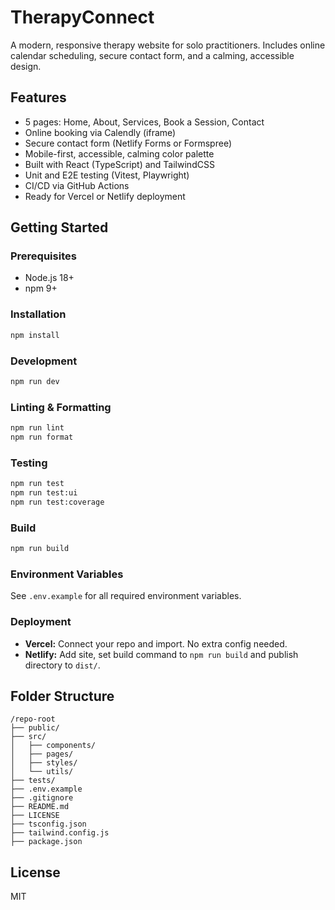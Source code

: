 # TherapyConnect

A modern, responsive therapy website for solo practitioners. Includes online calendar scheduling, secure contact form, and a calming, accessible design.

## Features

- 5 pages: Home, About, Services, Book a Session, Contact
- Online booking via Calendly (iframe)
- Secure contact form (Netlify Forms or Formspree)
- Mobile-first, accessible, calming color palette
- Built with React (TypeScript) and TailwindCSS
- Unit and E2E testing (Vitest, Playwright)
- CI/CD via GitHub Actions
- Ready for Vercel or Netlify deployment

## Getting Started

### Prerequisites

- Node.js 18+
- npm 9+

### Installation

```bash
npm install
```

### Development

```bash
npm run dev
```

### Linting & Formatting

```bash
npm run lint
npm run format
```

### Testing

```bash
npm run test
npm run test:ui
npm run test:coverage
```

### Build

```bash
npm run build
```

### Environment Variables

See `.env.example` for all required environment variables.

### Deployment

- **Vercel:** Connect your repo and import. No extra config needed.
- **Netlify:** Add site, set build command to `npm run build` and publish directory to `dist/`.

## Folder Structure

```
/repo-root
├── public/
├── src/
│   ├── components/
│   ├── pages/
│   ├── styles/
│   └── utils/
├── tests/
├── .env.example
├── .gitignore
├── README.md
├── LICENSE
├── tsconfig.json
├── tailwind.config.js
├── package.json
```

## License

MIT

